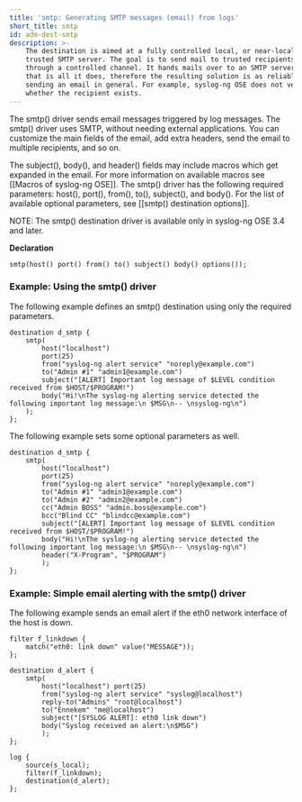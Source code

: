 ```yaml
---
title: 'smtp: Generating SMTP messages (email) from logs'
short_title: smtp
id: adm-dest-smtp
description: >-
    The destination is aimed at a fully controlled local, or near-local,
    trusted SMTP server. The goal is to send mail to trusted recipients,
    through a controlled channel. It hands mails over to an SMTP server, and
    that is all it does, therefore the resulting solution is as reliable as
    sending an email in general. For example, syslog-ng OSE does not verify
    whether the recipient exists.
---
```


The smtp() driver sends email messages triggered by log messages. The
smtp() driver uses SMTP, without needing external applications. You can
customize the main fields of the email, add extra headers, send the
email to multiple recipients, and so on.

The subject(), body(), and header() fields may include macros which get
expanded in the email. For more information on available macros see
[[Macros of syslog-ng OSE]]. 
The smtp() driver has the following required parameters: host(), port(),
from(), to(), subject(), and body(). For the list of available optional
parameters, see [[smtp() destination options]].

NOTE: The smtp() destination driver is available only in syslog-ng OSE
3.4 and later.

**Declaration**

```config
smtp(host() port() from() to() subject() body() options());
```

### Example: Using the smtp() driver

The following example defines an smtp() destination using only the
required parameters.

```config
destination d_smtp {
    smtp(
        host("localhost")
        port(25)
        from("syslog-ng alert service" "noreply@example.com")
        to("Admin #1" "admin1@example.com")
        subject("[ALERT] Important log message of $LEVEL condition received from $HOST/$PROGRAM!")
        body("Hi!\nThe syslog-ng alerting service detected the following important log message:\n $MSG\n-- \nsyslog-ng\n")
    );
};
```

The following example sets some optional parameters as well.

```config
destination d_smtp {
    smtp(
        host("localhost")
        port(25)
        from("syslog-ng alert service" "noreply@example.com")
        to("Admin #1" "admin1@example.com")
        to("Admin #2" "admin2@example.com")
        cc("Admin BOSS" "admin.boss@example.com")
        bcc("Blind CC" "blindcc@example.com")
        subject("[ALERT] Important log message of $LEVEL condition received from $HOST/$PROGRAM!")
        body("Hi!\nThe syslog-ng alerting service detected the following important log message:\n $MSG\n-- \nsyslog-ng\n")
        header("X-Program", "$PROGRAM")
        );
};
```

### Example: Simple email alerting with the smtp() driver

The following example sends an email alert if the eth0 network interface
of the host is down.

```config
filter f_linkdown {
    match("eth0: link down" value("MESSAGE"));
};

destination d_alert {
    smtp(
        host("localhost") port(25)
        from("syslog-ng alert service" "syslog@localhost")
        reply-to("Admins" "root@localhost")
        to("Ennekem" "me@localhost")
        subject("[SYSLOG ALERT]: eth0 link down")
        body("Syslog received an alert:\n$MSG")
        );
};

log {
    source(s_local);
    filter(f_linkdown);
    destination(d_alert);
};
```
